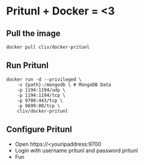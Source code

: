 # Pritunl + Docker = <3

## Pull the image

    docker pull cliv/docker-pritunl

## Run Pritunl

    docker run -d --privileged \
        -v {path}:/mongodb \ # MongoDB Data
        -p 1194:1194/udp \
        -p 1194:1194/tcp \
        -p 9700:443/tcp \
        -p 9699:80/tcp \
        cliv/docker-pritunl

## Configure Pritunl

* Open https://<youripaddress:9700
* Login with username pritunl and password pritunl
* Fun
